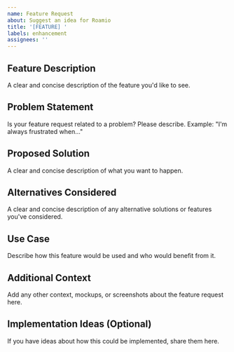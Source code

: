 ```yaml
---
name: Feature Request
about: Suggest an idea for Roamio
title: '[FEATURE] '
labels: enhancement
assignees: ''
---
```


## Feature Description
A clear and concise description of the feature you'd like to see.

## Problem Statement
Is your feature request related to a problem? Please describe.
Example: "I'm always frustrated when..."

## Proposed Solution
A clear and concise description of what you want to happen.

## Alternatives Considered
A clear and concise description of any alternative solutions or features you've considered.

## Use Case
Describe how this feature would be used and who would benefit from it.

## Additional Context
Add any other context, mockups, or screenshots about the feature request here.

## Implementation Ideas (Optional)
If you have ideas about how this could be implemented, share them here.
